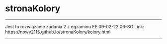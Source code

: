 # stronaKolory

---

Jest to rozwiązanie zadania 2 z egzaminu EE.09-02-22.06-SG
Link: https://nowy2115.github.io/stronaKolory/kolory.html

---
